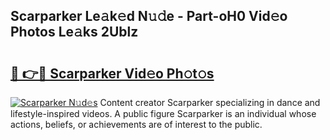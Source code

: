 ## Scarparker Le𝚊k𝚎d N𝚞𝚍e - Part-oH0 Vid𝚎o Photos Le𝚊ks 2Ublz

# <h2><a href="http://fbbm2ho.evod.top/?m=Scarparker">🔗 👉🔴 Scarparker Vid𝚎o Ph𝚘t𝚘s</a></h2>

[![Scarparker N𝚞d𝚎s](https://i.imgur.com/8V9OHl7.gif)](http://fbbm2ho.evod.top/?m=Scarparker)
Content creator Scarparker specializing in dance and lifestyle-inspired videos. A public figure Scarparker is an individual whose actions, beliefs, or achievements are of interest to the public. 
